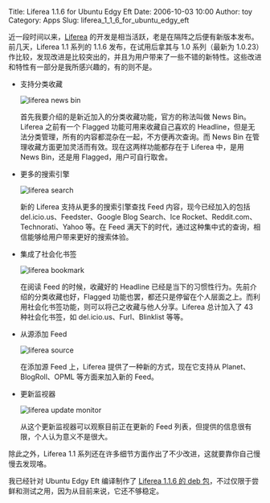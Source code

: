 Title: Liferea 1.1.6 for Ubuntu Edgy Eft
Date: 2006-10-03 10:00
Author: toy
Category: Apps
Slug: liferea_1_1_6_for_ubuntu_edgy_eft

近一段时间以来，[Liferea](http://liferea.sourceforge.net)
的开发是相当活跃，老是在隔阵之后便有新版本发布。前几天，Liferea 1.1
系列的 1.1.6 发布，在试用后拿其与 1.0 系列（最新为
1.0.23）作比较，发现改进是比较突出的，并且为用户带来了一些不错的新特性。这些改进和特性有一部分是我所感兴趣的，有的则不是。

-   支持分类收藏

    ![liferea news bin](http://i.linuxtoy.org/i/liferea_news_bin.png)

    首先我要介绍的是新近加入的分类收藏功能，官方的称法叫做 News
    Bin。Liferea 之前有一个 Flagged 功能可用来收藏自己喜欢的
    Headline，但是无法分类管理，所有的内容都混杂在一起，不方便再次查询。而
    News Bin 在管理收藏方面更加灵活而有效。现在这两样功能都存在于
    Liferea 中，是用 News Bin，还是用 Flagged，用户可自行取舍。

-   更多的搜索引擎

    ![liferea search](http://i.linuxtoy.org/i/liferea_search.png)

    新的 Liferea 支持从更多的搜索引擎查找 Feed 内容，现今已经加入的包括
    del.icio.us、Feedster、Google Blog Search、Ice
    Rocket、Reddit.com、Technorati、Yahoo 等。在 Feed
    满天下的时代，通过这种集中式的查询，相信能够给用户带来更好的搜索体验。

-   集成了社会化书签

    ![liferea bookmark](http://i.linuxtoy.org/i/liferea_bookmark.png)

    在阅读 Feed 的时候，收藏好的 Headline
    已经是当下的习惯性行为。先前介绍的分类收藏也好，Flagged
    功能也罢，都还只是停留在个人层面之上。而利用社会化书签功能，则可以将己之收藏与他人分享。Liferea
    总计加入了 43 种社会化书签，如 del.icio.us、Furl、Blinklist 等等。

-   从源添加 Feed

    ![liferea source](http://i.linuxtoy.org/i/liferea_source.png)

    在添加源 Feed 上，Liferea 提供了一种新的方式，现在它支持从
    Planet、BlogRoll、OPML 等方面来加入新的 Feed。

-   更新监视器

    ![liferea update
    monitor](http://i.linuxtoy.org/i/liferea_update_monitor.png)

    从这个更新监视器可以观察目前正在更新的 Feed
    列表，但提供的信息很有限，个人认为意义不是很大。

除此之外，Liferea 1.1
系列还在许多细节方面作出了不少改进，这就要靠你自己慢慢去发现咯。

我已经针对 Ubuntu Edgy Eft 编译制作了 [Liferea 1.1.6 的 deb
包](http://linuxtoy.org/deb/edgy/liferea/)，不过仅限于尝鲜和测试之用，因为从目前来说，它还不够稳定。
